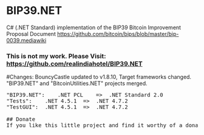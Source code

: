 BIP39.NET
===========

C# (.NET Standard) implementation of the BIP39 Bitcoin Improvement Proposal Document https://github.com/bitcoin/bips/blob/master/bip-0039.mediawiki
### This is not my work. Please Visit: https://github.com/realindiahotel/BIP39.NET
#Changes:
BouncyCastle updated to v1.8.10, Target frameworks changed. "BIP39.NET" and "BitcoinUtilities.NET" projects merged.

<pre>
"BIP39.NET":	.NET PCL	=>	.NET Standard 2.0
"Tests":	.NET 4.5.1	=>	.NET 4.7.2
"TestGUI":	.NET 4.5.1	=>	.NET 4.7.2

## Donate
If you like this little project and find it worthy of a donation, send some coins to:
<bitcoin:3GSpoWVTwjbt9BGiivZmsWe9DBkTR87Wpf>
<ethereum:0xF0942E600B976F343DE6660C53392D5a37A7ca12>
<monero:4Jy22AgYpZEQ9D4yVrm8cD9MX5hPqycQmR7vA96r9LP18gASE8nFYGSLd7fZ4LZQChLTwFPZDbd2hDVTrLnaVXCcNYHc6U9jES2JErc8Uu>
